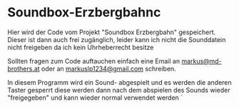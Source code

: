 # Soundbox-Erzbergbahnc
Hier wird der Code vom Projekt "Soundbox Erzbergbahn" gespeichert. Dieser ist dann auch frei zugänglich, leider kann ich nicht die Sounddatein nicht freigeben da ich kein Uhrheberrecht besitze

Sollten fragen zum Code auftauchen einfach eine Email an markus@md-brothers.at oder an markuslp1234@gmail.com schreiben.

In diesem Programm wird ein Sound- abgespielt und es werden die anderen Taster gesperrt diese werden dann nach dem abspielen des Sounds wieder "freigegeben" und kann wieder normal verwendet werden ´
